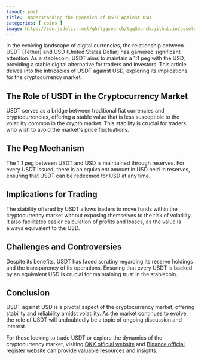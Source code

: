 ```yaml
---
layout: post
title:  Understanding the Dynamics of USDT Against USD
categories: [ coins ]
image: https://cdn.jsdelivr.net/gh/tggsearch/tggSearch.github.io/assets/img/usdt-1.webp
---
```


In the evolving landscape of digital currencies, the relationship between USDT (Tether) and USD (United States Dollar) has garnered significant attention. As a stablecoin, USDT aims to maintain a 1:1 peg with the USD, providing a stable digital alternative for traders and investors. This article delves into the intricacies of USDT against USD, exploring its implications for the cryptocurrency market.

## The Role of USDT in the Cryptocurrency Market

USDT serves as a bridge between traditional fiat currencies and cryptocurrencies, offering a stable value that is less susceptible to the volatility common in the crypto market. This stability is crucial for traders who wish to avoid the market's price fluctuations.

## The Peg Mechanism

The 1:1 peg between USDT and USD is maintained through reserves. For every USDT issued, there is an equivalent amount in USD held in reserves, ensuring that USDT can be redeemed for USD at any time.

## Implications for Trading

The stability offered by USDT allows traders to move funds within the cryptocurrency market without exposing themselves to the risk of volatility. It also facilitates easier calculation of profits and losses, as the value is always equivalent to the USD.

## Challenges and Controversies

Despite its benefits, USDT has faced scrutiny regarding its reserve holdings and the transparency of its operations. Ensuring that every USDT is backed by an equivalent USD is crucial for maintaining trust in the stablecoin.

## Conclusion

USDT against USD is a pivotal aspect of the cryptocurrency market, offering stability and reliability amidst volatility. As the market continues to evolve, the role of USDT will undoubtedly be a topic of ongoing discussion and interest.

For those looking to trade USDT or explore the dynamics of the cryptocurrency market, visiting [OKX official website](/302.html?target=https://www.okx.com/join/65103688) and [Binance official register website](/302.html?target=https://accounts.binance.com/register?ref=betrys) can provide valuable resources and insights.